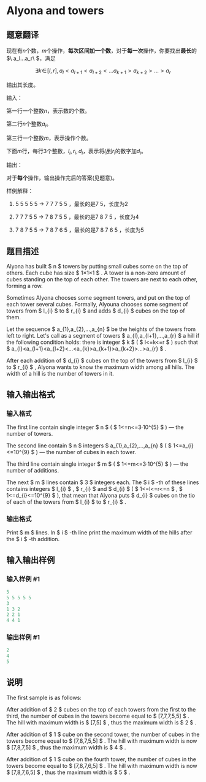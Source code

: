 # Alyona and towers

## 题意翻译

现在有$n$个数，$m$个操作，**每次区间加一个数**，对于**每一次**操作，你要找出**最长**的$\ a_l...a_r\ $，满足

$$\exists k\! \in\![l,r],a_l<a_{l+1}<a_{l+2}<...a_{k+1}>a_{k+2}>...>a_r$$

输出其长度。

输入：

第一行一个整数$n$，表示数的个数。

第二行$n$个整数$a_i$。

第三行一个整数$m$，表示操作个数。

下面$m$行，每行$3$个整数，$l_i,r_i,d_i$，表示将$l_i$到$r_i$的数字加$d_i$。

输出：

对于**每个**操作，输出操作完后的答案(见题意)。

样例解释：

1. 5 5 5 5 5 $\to$ 7 7 7 5 5 ，最长的是7 5，长度为2

2. 7 7 7 5 5 $\to$ 7 8 7 5 5 ，最长的是7 8 7 5 ，长度为4

3. 7 8 7 5 5 $\to$ 7 8 7 6 5 ，最长的是7 8 7 6 5 ，长度为5

## 题目描述

Alyona has built $ n $ towers by putting small cubes some on the top of others. Each cube has size $ 1×1×1 $ . A tower is a non-zero amount of cubes standing on the top of each other. The towers are next to each other, forming a row.

Sometimes Alyona chooses some segment towers, and put on the top of each tower several cubes. Formally, Alyouna chooses some segment of towers from $ l_{i} $ to $ r_{i} $ and adds $ d_{i} $ cubes on the top of them.

Let the sequence $ a_{1},a_{2},...,a_{n} $ be the heights of the towers from left to right. Let's call as a segment of towers $ a_{l},a_{l+1},...,a_{r} $ a hill if the following condition holds: there is integer $ k $ ( $ l<=k<=r $ ) such that $ a_{l}&lt;a_{l+1}&lt;a_{l+2}&lt;...&lt;a_{k}&gt;a_{k+1}&gt;a_{k+2}&gt;...&gt;a_{r} $ .

After each addition of $ d_{i} $ cubes on the top of the towers from $ l_{i} $ to $ r_{i} $ , Alyona wants to know the maximum width among all hills. The width of a hill is the number of towers in it.

## 输入输出格式

### 输入格式

The first line contain single integer $ n $ ( $ 1<=n<=3·10^{5} $ ) — the number of towers.

The second line contain $ n $ integers $ a_{1},a_{2},...,a_{n} $ ( $ 1<=a_{i}<=10^{9} $ ) — the number of cubes in each tower.

The third line contain single integer $ m $ ( $ 1<=m<=3·10^{5} $ ) — the number of additions.

The next $ m $ lines contain $ 3 $ integers each. The $ i $ -th of these lines contains integers $ l_{i} $ , $ r_{i} $ and $ d_{i} $ ( $ 1<=l<=r<=n $ , $ 1<=d_{i}<=10^{9} $ ), that mean that Alyona puts $ d_{i} $ cubes on the tio of each of the towers from $ l_{i} $ to $ r_{i} $ .

### 输出格式

Print $ m $ lines. In $ i $ -th line print the maximum width of the hills after the $ i $ -th addition.

## 输入输出样例

### 输入样例 #1

```cpp
5
5 5 5 5 5
3
1 3 2
2 2 1
4 4 1

```
### 输出样例 #1

```cpp
2
4
5

```
## 说明

The first sample is as follows:

After addition of $ 2 $ cubes on the top of each towers from the first to the third, the number of cubes in the towers become equal to $ [7,7,7,5,5] $ . The hill with maximum width is $ [7,5] $ , thus the maximum width is $ 2 $ .

After addition of $ 1 $ cube on the second tower, the number of cubes in the towers become equal to $ [7,8,7,5,5] $ . The hill with maximum width is now $ [7,8,7,5] $ , thus the maximum width is $ 4 $ .

After addition of $ 1 $ cube on the fourth tower, the number of cubes in the towers become equal to $ [7,8,7,6,5] $ . The hill with maximum width is now $ [7,8,7,6,5] $ , thus the maximum width is $ 5 $ .

